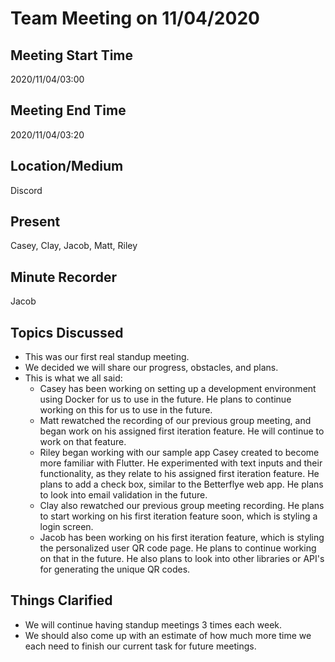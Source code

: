 # Team Meeting on 11/04/2020

## Meeting Start Time

2020/11/04/03:00

## Meeting End Time

2020/11/04/03:20

## Location/Medium

Discord

## Present

Casey, Clay, Jacob, Matt, Riley

## Minute Recorder

Jacob

## Topics Discussed

- This was our first real standup meeting.
- We decided we will share our progress, obstacles, and plans.
- This is what we all said:
  - Casey has been working on setting up a development environment using Docker for us to use in the future. He plans to continue working on this for us to use in the future.
  - Matt rewatched the recording of our previous group meeting, and began work on his assigned first iteration feature. He will continue to work on that feature.
  - Riley began working with our sample app Casey created to become more familiar with Flutter. He experimented with text inputs and their functionality, as they relate to his assigned first iteration feature. He plans to add a check box, similar to the Betterflye web app. He plans to look into email validation in the future.
  - Clay also rewatched our previous group meeting recording. He plans to start working on his first iteration feature soon, which is styling a login screen.
  - Jacob has been working on his first iteration feature, which is styling the personalized user QR code page. He plans to continue working on that in the future. He also plans to look into other libraries or API's for generating the unique QR codes.

## Things Clarified

- We will continue having standup meetings 3 times each week.
- We should also come up with an estimate of how much more time we each need to finish our current task for future meetings.
